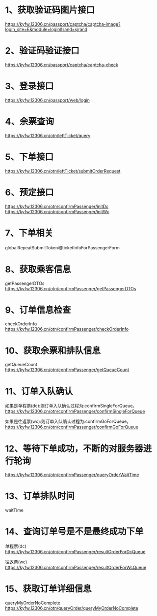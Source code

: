 # 1、获取验证码图片接口
https://kyfw.12306.cn/passport/captcha/captcha-image?login_site=E&module=login&rand=sjrand

# 2、验证码验证接口
https://kyfw.12306.cn/passport/captcha/captcha-check

# 3、登录接口
https://kyfw.12306.cn/passport/web/login

# 4、余票查询
https://kyfw.12306.cn/otn/leftTicket/query

# 5、下单接口
https://kyfw.12306.cn/otn/leftTicket/submitOrderRequest

# 6、预定接口
https://kyfw.12306.cn/otn/confirmPassenger/initDc
https://kyfw.12306.cn/otn/confirmPassenger/initWc

# 7、下单相关
globalRepeatSubmitToken和ticketInfoForPassengerForm

# 8、获取乘客信息
getPassengerDTOs
https://kyfw.12306.cn/otn/confirmPassenger/getPassengerDTOs

# 9、订单信息检查
checkOrderInfo
https://kyfw.12306.cn/otn/confirmPassenger/checkOrderInfo

# 10、获取余票和排队信息
getQueueCount
https://kyfw.12306.cn/otn/confirmPassenger/getQueueCount

# 11、订单入队确认
如果是单程票(dc):则订单入队确认过程为:confirmSingleForQueue。
https://kyfw.12306.cn/otn/confirmPassenger/confirmSingleForQueue

如果是往返票(wc):则订单入队确认过程为:confirmGoForQueue。
https://kyfw.12306.cn/otn/confirmPassenger/confirmGoForQueue

# 12、等待下单成功，不断的对服务器进行轮询
https://kyfw.12306.cn/otn/confirmPassenger/queryOrderWaitTime

# 13、订单排队时间
waitTime

# 14、查询订单号是不是最终成功下单
单程票(dc)
https://kyfw.12306.cn/otn/confirmPassenger/resultOrderForDcQueue

往返票(wc)
https://kyfw.12306.cn/otn/confirmPassenger/resultOrderForWcQueue

# 15、获取订单详细信息
queryMyOrderNoComplete
https://kyfw.12306.cn/otn/queryOrder/queryMyOrderNoComplete
